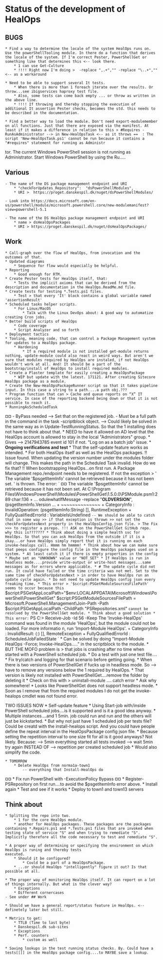 # Status of the development of HealOps

## BUGS

    * Find a way to determine the locale of the system HealOps runs on. Use the powerShellTooling module. In there do a function that derives the locale of the system. If I'm correct Pester, PowerShellGet or something like that determines this <-- look there.
        * 1 can use Get-Culture
        * !!!! Right now I'm doing >  -replace ",.+","" -replace "\..+","" <-- as a workaround

    * Need to be able to support several It tests.
        * When there is more than 1 foreach iterate over the results. Or throw...see ibigservices haproxy test file.
        * Also, some tests can come back empty ... or throw as written in the above line.
        * !!!! If throwing and thereby stopping the execution of additional It assertion Pester checks, becomes the std. this needs to be described in the documentation.

    * Find a better way to load the module. Don't need export-modulemember on all functions. Just that there are exposed via the manifest. At least if it makes a difference in relation to this > #Requires -RunAsAdministrator --> in New-HealOpsTask <-- as it throws ==  : The script 'New-HealOpsTask.ps1' cannot be run because it contains a "#requires" statement for running as Administr
tor. The current Windows PowerShell session is not running as Administrator. Start Windows PowerShell by  using the Ru.....

## Various

    - The name of the DS package management endpoint and URI
        * "checkForUpdates_Repository":  "dsPowerShellModules",
        * URI >  https://proget.danskespil.dk/nuget/dsPowerShellModules/

    - Look into https://docs.microsoft.com/en-us/powershell/module/microsoft.powershell.core/new-modulemanifest?view=powershell-5.1

    - The name of the DS HealOps package management endpoint and URI
        * name > dsHealOpsPackages
        * URI > https://proget.danskespil.dk/nuget/dsHealOpsPackages/

## Work

    * Call-graph over the flow of HealOps, from invocation and the outcomes of that.
    * Updated diagrams
        * Sequence for flow would especially be helpful.
    * Reporting
        * Good enough for RTM.
    * Create Pester tests for HealOps itself, that:
        * Tests the implicit axioms that can be derived from the description and documentation in the HealOps.ReadMe.md file.
    * Create tests for testing *.Tests.ps1 files.
        * Test > that every 'It' block contains a global variable named 'assertionResult'
    * Scheduled tasks helper scripts.
        * For Linux/MacOS
            * Talk with the Linux DevOps about: A good way to automatize creating Cron jobs.
    * Better build scripts of HealOps
        * Code coverage
        * Script Analyzer and so forth
    * Deployment tactics
    * Tooling, meaning code, that can control a Package Management system for updates to a HealOps package.
        * Hardening
            * If a required module is not installed get-module returns nothing, update-module could also react in weird ways. But aren't we sure that modules required by HealOps are instaled, if not HealOps wouldn't work at all. And! It should be a part of the bootstrap/install of HealOps to install required modules.
    * Create a Plaster template for easily creating a HealOpsPackage
        * WIP but update with the latest. 171121. After creating Sitecore HealOps package as a module.
    * Create the New-HealOpsPackageRunner script so that it takes pipeline input. In this case a string to a path....a path obj.???
    * Program function that can > Cache and queue reports on “X” IT service. In case of the reporting backend being down or that it is not possible to reach it.
    * RunningAsScheduledTask
 ¤¤       - ByPass needed
            --> Set that on the registered job.
        - Must be a full path in the command in the task -scriptblock object.
            --> Could likely be solved in the same way as in Update-TestRunningStatus. So that the 1 installing does not have to think about that.
    * NEED to have it allowed on AD level that the HealOps account is allowed to stay in the local "Administrators" group.
        * Gives --> 2147943785 event id 101 if not. "Log on as a batch job" issue.
    * __Ongoing verifications and test__
        * That the self-update feature works as intended.
            * For both HealOps itself as well as the HealOps packages.
        !! Issue found. When updating the version number under the modules folder will change. This makes the path in the Scheduled Task invalid. How do we fix that?
        !! When bootstrapping HealOps...on first run. A Package Management repo./endpoint needs to be registered. If not the exception > ' The variable '$psgetItemInfo' cannot be retrieved because it has not been set. ' is thrown.
            The error: `
 ¤¤               The variable '$psgetItemInfo' cannot be retrieved because it has not been set.
                At C:\Program Files\WindowsPowerShell\Modules\PowerShellGet\1.5.0.0\PSModule.psm1:289 char:136
                + ... odulewhatIfMessage -replace "__OLDVERSION__",$($psgetItemInfo.Version ...
                +                                                    ~~~~~~~~~~~~~~
                    + CategoryInfo          : InvalidOperation: (psgetItemInfo:String) [], RuntimeException
                    + FullyQualifiedErrorId : VariableIsUndefined
            `
            -- We should be able to catch that in some way >> if that exception is thrown >> not set the checkForUpdatesNext property in the HealOpsConfig.json file.
                > The Fix >>> to register a psrepo. !!! ASK on the PowerShellGet GitHub repo. why this is???????
    * Think about doing a simple health svc for HealOps. So that you can ask HealOps from the outside if it is a okay...or have HealOps simply report that it is running on each invoke-healops call. Hmmm hm hmmmm!
    * Think about how we can make sure that peeps configure the config file in the HealOps packages used on a system.
        * At least catch it if there is empty properties in the config
            * Maybe set an "UNKNOWN" value or "NOT_SET"
    * If HealOps is run in headless mode....provide write-output or write-host messages...same messages as for errors where applicable.
    * # The update cycle did not run. It could have failed or the time criteria was not met. Set to the same time of checkForUpdatesNext > in order to have HealOps run an update cycle again.
        * Do not need to update HealOps config json every freaking time.
    * This error > '$script:PSGetModuleSourcesFilePath' seems to occur because this `
        $script:PSGetAppLocalPath="$env:LOCALAPPDATA\Microsoft\Windows\PowerShell\PowerShellGet"
        $script:PSGetModuleSourcesFilePath = Microsoft.PowerShell.Management\Join-Path -Path $script:PSGetAppLocalPath -ChildPath "PSRepositories.xml"
    ` cannot be resolved by the PowerShellGet module.
        * Think about a good solution
    * This error: `
    PS C:\> Receive-Job -Id 56 -Keep
The 'Invoke-HealOps' command was found in the module 'HealOps', but the module could not be loaded. For more informatio
n, run 'Import-Module HealOps'.
    + CategoryInfo          : InvalidResult: (:) [], RemoteException
    + FullyQualifiedErrorId : ScheduledJobFailedState
    `
        * Can be solved by doing "Import-Module HealOps -Force; Invoke-HealOps....." in the scriptblock to the module.
    * BUT THE MOFO problem is > that jobs is crashing after no time when started with a PowerShell scheduled job.
        * Do a test with just one test file....
        * Fix try/catch and logging for that scenario before getting going.
    * When there is two versions of PowerShellGet if fucks up in headless mode. So --> have to remove any versions below the 1 required by HealOps.
        * That version is likely not installed with PowerShellGet....remove the folder by deleting it
            * Check on this with > uninstall-module .... catch error
        * Ask why somewhere!
    * Looks like PowerShellGet does not support headless mode.
        * Soon as I remove that from the required modules I do not get the invoke-healops cmdlet was not found error.


TWO ISSUES NOW
    * Self-update feature
    * Using Start-job with/inside PowerShell scheduled jobs....is it supported and is it a good idea anyway.
        * Multiple instances....and 1 5min. job could run and run and the others will just be kickstarted.
        * But why not just have 1 scheduled job per tests file? Could be creatd with the install-healops script. And you could have people define the repeat interval in the
        HealOpsPackage config json file.
            * Because setting the repetition interval to one size fit for all is it good anyways? Not likely. Because:
                --> 5min everything started all tests invoked
                --> wait 5min try again
                INSTEAD OF
                --> repetition per created scheduled job
            * Would also simplify the code.

    * TOMORROW
        * Delete HealOps from norma1a-town1
            -- everything that Install-HealOps do
 ¤¤       * Fix run PowerShell with -ExecutionPolicy Bypass
  ¤¤      * Register-PSRepository on first run....to avoid the $psgetItemInfo error above.
        * Install again
        * Test and see if it works
        * Deploy to town1 and town13 servers

## Think about

    * Splitting the repo into two.
        * 1 for the core HealOps module.
        * another for HealOps packages. These packages are the packages containing *.Repairs.ps1 and *.Tests.ps1 files that are invoked when testing state of service "S" and when trying to remediate "S". Implicitly therefore all the code necessary to test and remediate "S".

    * A proper way of determining or specifying the environment on which HealOps is runing and thereby tests
    executed.
        * Should it be configured?
            * Could be a part of a HealOpsPackage.
        * ...or should HealOps "intelligently" figure it out? Is that possible at all.

    * The proper way of monitoring HealOps itself. It can report on a lot of things internally. But what is the clever way?
        * Exceptions
        * Different cornercases
    - See under ## Work

    * Should we have a general report/status feature in HealOps. <-- definetely later but still.

    * Metrics to get:
        * TTLB (Time to last byte)
        * Danskespil.dk sub-sites
        * Exceptions
        * Perf. counters
            * custom as well

    * Saving lookups in the test running status checks. By. Could have a tests[[]] in the HealOps package config....to MAYBE save a lookup.